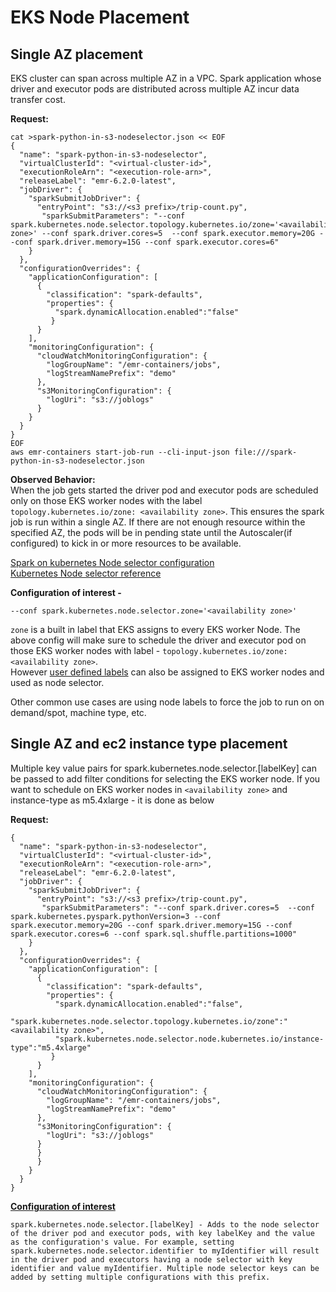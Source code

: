 # **EKS Node Placement**
## **Single AZ placement**

EKS cluster can span across multiple AZ in a VPC. Spark application whose driver and executor pods are distributed across multiple AZ incur data transfer cost. 

**Request:**

```
cat >spark-python-in-s3-nodeselector.json << EOF
{
  "name": "spark-python-in-s3-nodeselector", 
  "virtualClusterId": "<virtual-cluster-id>", 
  "executionRoleArn": "<execution-role-arn>", 
  "releaseLabel": "emr-6.2.0-latest", 
  "jobDriver": {
    "sparkSubmitJobDriver": {
      "entryPoint": "s3://<s3 prefix>/trip-count.py", 
       "sparkSubmitParameters": "--conf spark.kubernetes.node.selector.topology.kubernetes.io/zone='<availability zone>' --conf spark.driver.cores=5  --conf spark.executor.memory=20G --conf spark.driver.memory=15G --conf spark.executor.cores=6"
    }
  }, 
  "configurationOverrides": {
    "applicationConfiguration": [
      {
        "classification": "spark-defaults", 
        "properties": {
          "spark.dynamicAllocation.enabled":"false"
         }
      }
    ], 
    "monitoringConfiguration": {
      "cloudWatchMonitoringConfiguration": {
        "logGroupName": "/emr-containers/jobs", 
        "logStreamNamePrefix": "demo"
      }, 
      "s3MonitoringConfiguration": {
        "logUri": "s3://joblogs"
      }
    }
  }
}
EOF
aws emr-containers start-job-run --cli-input-json file:///spark-python-in-s3-nodeselector.json
```

**Observed Behavior:**  
When the job gets started the driver pod and executor pods are scheduled only on those EKS worker nodes with the label `topology.kubernetes.io/zone: <availability zone>`.
This ensures the spark job is run within a single AZ. If there are not enough resource within the specified AZ, the pods will be in pending state until the Autoscaler(if configured) to kick in or more resources to be available.
 
[Spark on kubernetes Node selector configuration](https://spark.apache.org/docs/latest/running-on-kubernetes.html#pod-spec)  
[Kubernetes Node selector reference](https://kubernetes.io/docs/concepts/scheduling-eviction/assign-pod-node/)

**Configuration of interest -**  


```
--conf spark.kubernetes.node.selector.zone='<availability zone>'
```

`zone` is a built in label that EKS assigns to every EKS worker Node. The above config will make sure to schedule the driver and executor pod on those EKS worker nodes with label - `topology.kubernetes.io/zone: <availability zone>`.  
However [user defined labels](https://eksctl.io/usage/eks-managed-nodes/#managing-labels) can also be assigned to EKS worker nodes and used as node selector.

Other common use cases are using node labels to force the job to run on on demand/spot, machine type, etc.  


## **Single AZ and ec2 instance type placement**  

Multiple key value pairs for spark.kubernetes.node.selector.[labelKey] can be passed to add filter conditions for selecting the EKS worker node. If you want to schedule on EKS worker nodes in `<availability zone>` and instance-type as m5.4xlarge - it is done as below  
 
 **Request:**

```
{
  "name": "spark-python-in-s3-nodeselector", 
  "virtualClusterId": "<virtual-cluster-id>", 
  "executionRoleArn": "<execution-role-arn>", 
  "releaseLabel": "emr-6.2.0-latest", 
  "jobDriver": {
    "sparkSubmitJobDriver": {
      "entryPoint": "s3://<s3 prefix>/trip-count.py", 
       "sparkSubmitParameters": "--conf spark.driver.cores=5  --conf spark.kubernetes.pyspark.pythonVersion=3 --conf spark.executor.memory=20G --conf spark.driver.memory=15G --conf spark.executor.cores=6 --conf spark.sql.shuffle.partitions=1000"
    }
  }, 
  "configurationOverrides": {
    "applicationConfiguration": [
      {
        "classification": "spark-defaults", 
        "properties": {
          "spark.dynamicAllocation.enabled":"false",
          "spark.kubernetes.node.selector.topology.kubernetes.io/zone":"<availability zone>",
          "spark.kubernetes.node.selector.node.kubernetes.io/instance-type":"m5.4xlarge"
         }
      }
    ], 
    "monitoringConfiguration": {
      "cloudWatchMonitoringConfiguration": {
        "logGroupName": "/emr-containers/jobs", 
        "logStreamNamePrefix": "demo"
      }, 
      "s3MonitoringConfiguration": {
        "logUri": "s3://joblogs"
      }
      }
      }
    }
  }
}
```


**[Configuration of interest](http://spark.apache.org/docs/latest/running-on-kubernetes.html)**  

`spark.kubernetes.node.selector.[labelKey] - Adds to the node selector of the driver pod and executor pods, with key labelKey and the value as the configuration's value. For example, setting spark.kubernetes.node.selector.identifier to myIdentifier will result in the driver pod and executors having a node selector with key identifier and value myIdentifier. Multiple node selector keys can be added by setting multiple configurations with this prefix.`


